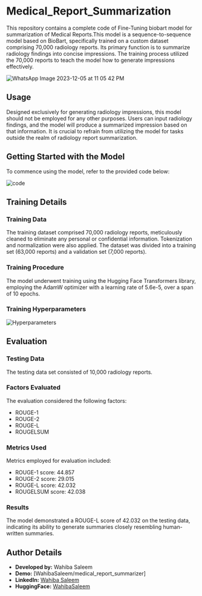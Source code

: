 # Medical_Report_Summarization
This repository contains a complete code of Fine-Tuning biobart model for summarization of Medical Reports.This model is a sequence-to-sequence model based on BioBart, specifically trained on a custom dataset comprising 70,000 radiology reports. Its primary function is to summarize radiology findings into concise impressions. The training process utilized the 70,000 reports to teach the model how to generate impressions effectively.

![WhatsApp Image 2023-12-05 at 11 05 42 PM](https://github.com/WahibaSaleem4/Medical_Report_Summarization/assets/111902250/5611ce9e-fd32-4889-944a-290d3a292ecc)

## Usage

Designed exclusively for generating radiology impressions, this model should not be employed for any other purposes. Users can input radiology findings, and the model will produce a summarized impression based on that information. It is crucial to refrain from utilizing the model for tasks outside the realm of radiology report summarization.

## Getting Started with the Model

To commence using the model, refer to the provided code below:


![code](https://github.com/WahibaSaleem4/Medical_Report_Summarization/assets/111902250/4ed27596-18f3-427d-b631-1844458c1b5f)

## Training Details

### Training Data

The training dataset comprised 70,000 radiology reports, meticulously cleaned to eliminate any personal or confidential information. Tokenization and normalization were also applied. The dataset was divided into a training set (63,000 reports) and a validation set (7,000 reports).

### Training Procedure

The model underwent training using the Hugging Face Transformers library, employing the AdamW optimizer with a learning rate of 5.6e-5, over a span of 10 epochs.

### Training Hyperparameters

![Hyperparameters](https://github.com/hamza4344/biobart_summarization/assets/62426973/c2c23b1a-c37b-419e-a372-f3577bd3771b)

## Evaluation

### Testing Data

The testing data set consisted of 10,000 radiology reports.

### Factors Evaluated

The evaluation considered the following factors: 
- ROUGE-1
- ROUGE-2
- ROUGE-L
- ROUGELSUM

### Metrics Used

Metrics employed for evaluation included:
- ROUGE-1 score: 44.857
- ROUGE-2 score: 29.015
- ROUGE-L score: 42.032
- ROUGELSUM score: 42.038


### Results

The model demonstrated a ROUGE-L score of 42.032 on the testing data, indicating its ability to generate summaries closely resembling human-written summaries.

## Author Details

- **Developed by:** Wahiba Saleem
- **Demo:** [WahibaSaleem/medical_report_summarizer]
- **LinkedIn:** [Wahiba Saleem](https://www.linkedin.com/in/wahiba-saleem-52b14a233/)
- **HuggingFace:** [WahibaSaleem](https://huggingface.co/WahibaSaleem)
